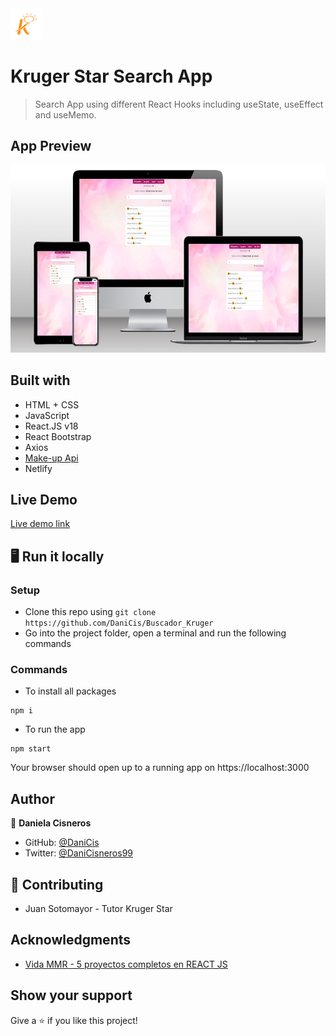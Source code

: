 <img src="./src/assets/kruger-logo.png" height="50px">

# Kruger Star Search App

> Search App using different React Hooks including useState, useEffect and useMemo.

## App Preview
 
<img src="./src/assets/searchAx.png" height="300px">

## Built with 

- HTML + CSS
- JavaScript
- React.JS v18
- React Bootstrap
- Axios
- [Make-up Api](http://makeup-api.herokuapp.com/)
- Netlify

## Live Demo

[Live demo link](https://krugerstar-search-dc.netlify.app/)

## 🖥️ Run it locally 

 ### Setup

 - Clone this repo using `git clone https://github.com/DaniCis/Buscador_Kruger`
 - Go into the project folder, open a terminal and run the following commands

 ### Commands
    
 -  To install all packages
 ```
npm i
 ```
 - To run the app
  ```
npm start
 ```

 Your browser should open up to a running app on https://localhost:3000

## Author

👤 **Daniela Cisneros**

- GitHub: [@DaniCis](https://github.com/DaniCis)
- Twitter: [@DaniCisneros99](https://twitter.com/DaniCisneros99)

## 🤝 Contributing

- Juan Sotomayor - Tutor Kruger Star

## Acknowledgments

- [Vida MMR - 5 proyectos completos en REACT JS](https://www.youtube.com/watch?v=oT-feDPuJmk&t=8440s)

## Show your support

Give a ⭐ if you like this project!